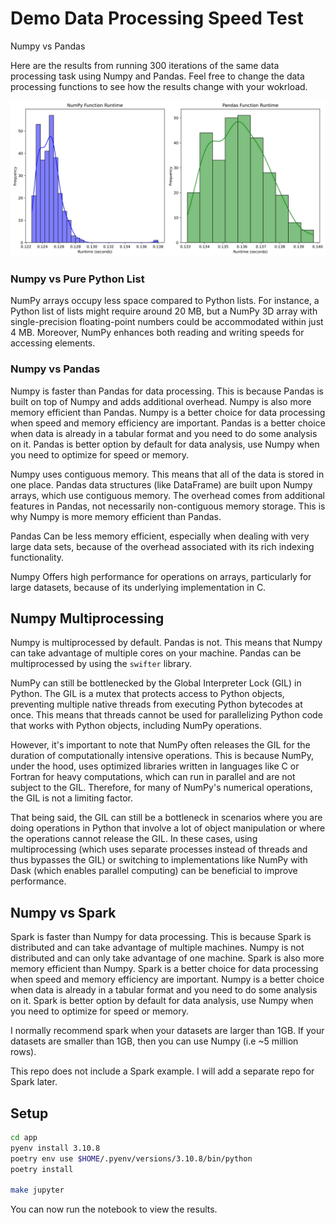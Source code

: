 # Demo Data Processing Speed Test   

Numpy vs Pandas

Here are the results from running 300 iterations of the same data processing task using Numpy and Pandas. Feel free to change the data processing functions to see how the results change with your wokrload.

![Plot](./app/images/plot.png)


### Numpy vs Pure Python List

NumPy arrays occupy less space compared to Python lists. For instance, a Python list of lists might require around 20 MB, but a NumPy 3D array with single-precision floating-point numbers could be accommodated within just 4 MB. Moreover, NumPy enhances both reading and writing speeds for accessing elements.

### Numpy vs Pandas

Numpy is faster than Pandas for data processing. This is because Pandas is built on top of Numpy and adds additional overhead. Numpy is also more memory efficient than Pandas. Numpy is a better choice for data processing when speed and memory efficiency are important. Pandas is a better choice when data is already in a tabular format and you need to do some analysis on it. Pandas is better option by default for data analysis, use Numpy when you need to optimize for speed or memory.

Numpy uses contiguous memory. This means that all of the data is stored in one place. Pandas data structures (like DataFrame) are built upon Numpy arrays, which use contiguous memory. The overhead comes from additional features in Pandas, not necessarily non-contiguous memory storage. This is why Numpy is more memory efficient than Pandas.

Pandas Can be less memory efficient, especially when dealing with very large data sets, because of the overhead associated with its rich indexing functionality.

Numpy Offers high performance for operations on arrays, particularly for large datasets, because of its underlying implementation in C.

## Numpy Multiprocessing

Numpy is multiprocessed by default. Pandas is not. This means that Numpy can take advantage of multiple cores on your machine. Pandas can be multiprocessed by using the `swifter` library.

NumPy can still be bottlenecked by the Global Interpreter Lock (GIL) in Python. The GIL is a mutex that protects access to Python objects, preventing multiple native threads from executing Python bytecodes at once. This means that threads cannot be used for parallelizing Python code that works with Python objects, including NumPy operations.

However, it's important to note that NumPy often releases the GIL for the duration of computationally intensive operations. This is because NumPy, under the hood, uses optimized libraries written in languages like C or Fortran for heavy computations, which can run in parallel and are not subject to the GIL. Therefore, for many of NumPy's numerical operations, the GIL is not a limiting factor.

That being said, the GIL can still be a bottleneck in scenarios where you are doing operations in Python that involve a lot of object manipulation or where the operations cannot release the GIL. In these cases, using multiprocessing (which uses separate processes instead of threads and thus bypasses the GIL) or switching to implementations like NumPy with Dask (which enables parallel computing) can be beneficial to improve performance.

## Numpy vs Spark 

Spark is faster than Numpy for data processing. This is because Spark is distributed and can take advantage of multiple machines. Numpy is not distributed and can only take advantage of one machine. Spark is also more memory efficient than Numpy. Spark is a better choice for data processing when speed and memory efficiency are important. Numpy is a better choice when data is already in a tabular format and you need to do some analysis on it. Spark is better option by default for data analysis, use Numpy when you need to optimize for speed or memory.

I normally recommend spark when your datasets are larger than 1GB. If your datasets are smaller than 1GB, then you can use Numpy (i.e ~5 million rows).

This repo does not include a Spark example. I will add a separate repo for Spark later.

## Setup

```bash
cd app
pyenv install 3.10.8
poetry env use $HOME/.pyenv/versions/3.10.8/bin/python
poetry install

make jupyter
```

You can now run the notebook to view the results.